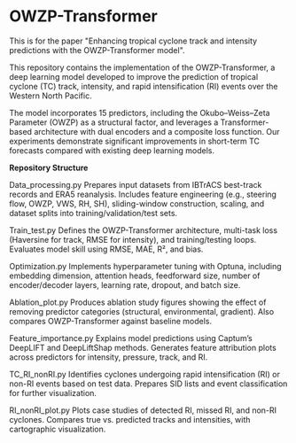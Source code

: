 # OWZP-Transformer

This is for the paper "Enhancing tropical cyclone track and intensity predictions with the OWZP-Transformer model".

This repository contains the implementation of the OWZP-Transformer, a deep learning model developed to improve the prediction of tropical cyclone (TC) track, intensity, and rapid intensification (RI) events over the Western North Pacific.

The model incorporates 15 predictors, including the Okubo–Weiss–Zeta Parameter (OWZP) as a structural factor, and leverages a Transformer-based architecture with dual encoders and a composite loss function. Our experiments demonstrate significant improvements in short-term TC forecasts compared with existing deep learning models.

**Repository Structure**

Data_processing.py
Prepares input datasets from IBTrACS best-track records and ERA5 reanalysis. Includes feature engineering (e.g., steering flow, OWZP, VWS, RH, SH), sliding-window construction, scaling, and dataset splits into training/validation/test sets.

Train_test.py
Defines the OWZP-Transformer architecture, multi-task loss (Haversine for track, RMSE for intensity), and training/testing loops. Evaluates model skill using RMSE, MAE, R², and bias.

Optimization.py
Implements hyperparameter tuning with Optuna, including embedding dimension, attention heads, feedforward size, number of encoder/decoder layers, learning rate, dropout, and batch size.

Ablation_plot.py
Produces ablation study figures showing the effect of removing predictor categories (structural, environmental, gradient). Also compares OWZP-Transformer against baseline models.

Feature_importance.py
Explains model predictions using Captum’s DeepLIFT and DeepLiftShap methods. Generates feature attribution plots across predictors for intensity, pressure, track, and RI.

TC_RI_nonRI.py
Identifies cyclones undergoing rapid intensification (RI) or non-RI events based on test data. Prepares SID lists and event classification for further visualization.

RI_nonRI_plot.py
Plots case studies of detected RI, missed RI, and non-RI cyclones. Compares true vs. predicted tracks and intensities, with cartographic visualization.
